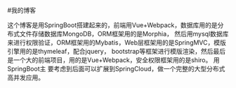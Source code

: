 #我的博客

这个博客是用SpringBoot搭建起来的，前端用Vue+Webpack，数据库用的是分布式文件存储数据库MongoDB，ORM框架用的是Morphia，
然后用mysql数据库来进行权限验证，ORM框架用的Mybatis，Web层框架用的是SpringMVC，模版引擎用的是thymeleaf，配合jquery，
bootstrap等框架进行模版渲染，然后最后是一个大的前端项目，用的是Vue+Webpack，安全权限框架用的是shiro。 用SpringBoot主
要考虑到后面可以扩展到SpringCloud，做一个完整的大型分布式高并发应用。

